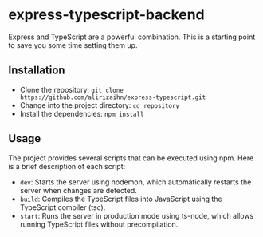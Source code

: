# express-typescript-backend

Express and TypeScript are a powerful combination. This is a starting point to save you some time setting them up.

## Installation
* Clone the repository: `git clone https://github.com/alirizaihn/express-typescript.git`
* Change into the project directory: `cd repository`
* Install the dependencies: `npm install`

## Usage
The project provides several scripts that can be executed using npm. Here is a brief description of each script:

* `dev`: Starts the server using nodemon, which automatically restarts the server when changes are detected.
* `build`: Compiles the TypeScript files into JavaScript using the TypeScript compiler (tsc).
* `start`: Runs the server in production mode using ts-node, which allows running TypeScript files without precompilation.
  
